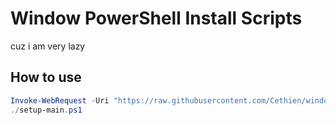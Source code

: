 # Window PowerShell Install Scripts
cuz i am very lazy

## How to use
```powershell
Invoke-WebRequest -Uri "https://raw.githubusercontent.com/Cethien/windows-install-scripts/main/setup-main.ps1" -OutFile ./setup-main.ps1
./setup-main.ps1
```
